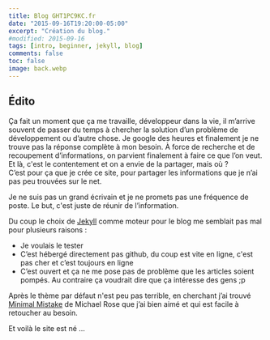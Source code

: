 ```yaml
---
title: Blog GHT1PC9KC.fr
date: "2015-09-16T19:20:00-05:00"
excerpt: "Création du blog."
#modified: 2015-09-16
tags: [intro, beginner, jekyll, blog]
comments: false
toc: false
image: back.webp
---
```


## Édito

Ça fait un moment que ça me travaille, développeur dans la vie, il m’arrive souvent de passer du temps à chercher la solution d’un problème de développement
ou d’autre chose. Je google des heures et finalement je ne trouve pas la réponse complète à mon besoin. À force de recherche et de recoupement d’informations,
on parvient finalement à faire ce que l’on veut. Et là, c'est le contentement et on a envie de la partager, mais où ?<br/>
C’est pour ça que je crée ce site, pour partager les informations que je n’ai pas peu trouvées sur le net.


Je ne suis pas un grand écrivain et je ne promets pas une fréquence de poste. Le but, c'est juste de réunir de l’information.

Du coup le choix de [Jekyll](https://jekyllrb.com/) comme moteur pour le blog me semblait pas mal pour plusieurs raisons :

 * Je voulais le tester
 * C’est hébergé directement pas github, du coup est vite en ligne, c'est pas cher et c’est toujours en ligne
 * C’est ouvert et ça ne me pose pas de problème que les articles soient pompés. Au contraire ça voudrait dire que ça intéresse des gens ;p

Après le thème par défaut n'est peu pas terrible, en cherchant j’ai trouvé [Minimal Mistake](https://mmistakes.github.io/minimal-mistakes/) de Michael Rose
que j’ai bien aimé et qui est facile à retoucher au besoin.

Et voilà le site est né ...
